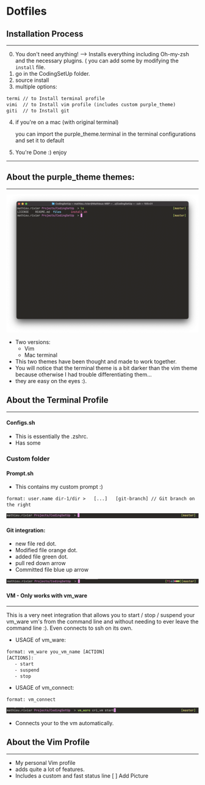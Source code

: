# Dotfiles

## Installation Process
----
0. You don't need anything! --> Installs everything including Oh-my-zsh and the necessary plugins. ( you can add some by modifying the `install` file.
1. go in the CodingSetUp folder.
2. source install
3. multiple options: 
```
termi // to Install terminal profile
vimi  // to Install vim profile (includes custom purple_theme)
giti  // to Install git
```
4. if you're on a mac (with original terminal)
   
   you can import the purple_theme.terminal in the terminal configurations and set it to default
5. You're Done :) enjoy 

---
## About the purple_theme themes:
-----
![alt text](https://github.com/yxyfer/CodingSetUp/blob/master/images/purple_theme_term.png "Terminal Theme Image")

- Two versions:
   - Vim
   - Mac terminal
- This two themes have been thought and made to work together.
- You will notice that the terminal theme is a bit darker than the vim theme because otherwise I had trouble differentiating them...
- they are easy on the eyes :).

## About the Terminal Profile
----
#### Configs.sh
- This is essentially the .zshrc.
- Has some

### Custom folder
#### Prompt.sh
- This contains my custom prompt :)
```
format: user.name dir-1/dir >   [...]   [git-branch] // Git branch on the right
```
![alt text](https://github.com/yxyfer/CodingSetUp/blob/master/images/prompt_term.png "Prompt Image")

#### Git integration:
   - new file red dot.
   - Modified file orange dot.
   - added file green dot.
   - pull red down arrow
   - Committed file blue up arrow
   
![alt text](https://github.com/yxyfer/CodingSetUp/blob/master/images/git_integration_prompt.png "Git integration Prompt Image")

#### VM - Only works with vm_ware
---
This is a very neet integration that allows you to start / stop / suspend your vm_ware vm's from the command line and without needing to ever leave the command line :). Even connects to ssh on its own.
- USAGE of vm_ware:
```
format: vm_ware you_vm_name [ACTION]
[ACTIONS]:
   - start
   - suspend
   - stop
```
- USAGE of vm_connect:
```
format: vm_connect
```
![alt text](https://github.com/yxyfer/CodingSetUp/blob/master/images/vm_demo.png "VM Demo")

   - Connects your to the vm automatically.

## About the Vim Profile
---
- My personal Vim profile
- adds quite a lot of features.
- Includes a custom and fast status line
[ ] Add Picture
